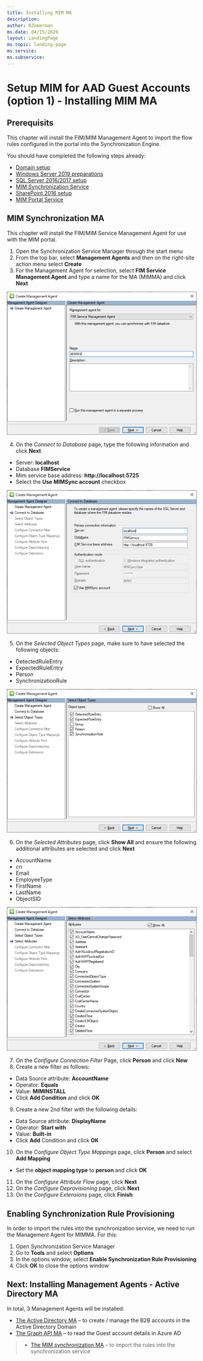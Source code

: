 ```yaml
---
title: Installing MIM MA 
description: 
author: RZomerman
ms.date: 04/15/2020
layout: LandingPage
ms.topic: landing-page
ms.service: 
ms.subservice:
---
```



# Setup MIM for AAD Guest Accounts (option 1) - Installing MIM MA

## Prerequisits
This chapter will install the FIM/MIM Management Agent to import the flow rules configured in the portal into the Synchronization Engine. 

You should have completed the following steps already:

- [Domain setup](preparedomain.md)
- [Windows Server 2019 preparations](prepare-server-ws-2019.md)
- [SQL Server 2016/2017 setup](install-SQL-server.md)
- [MIM Synchronization Service](install-mim-sync-service.md)
- [SharePoint 2016 setup](prepare-server-sharepoint.md)
- [MIM Portal Service](install-mim-portal.md)


## MIM Synchronization MA
This chapter will install the FIM/MIM Service Management Agent for use with the MIM portal.

1. Open the Synchronization Service Manager through the start menu
2. From the top bar, select **Management Agents** and then on the right-site action menu select **Create**
3. For the Management Agent for selection, select **FIM Service Management Agent** and type a name for the MA (MIMMA) and click **Next**

![Selecting FIM Service Management Agent](./images/1.MimMACreate.png)

4. On the _Connect to Database_ page, type the following information and click **Next**
- Server: **localhost**
- Database **FIMService**
- Mim service base address: **http://localhost:5725**
- Select the **Use MIMSync account** checkbox

![FIM Service Management Agent DB Configuration](./images/2.MimMaConnectToDatabase.png)

5. On the _Selected Object Types_ page, make sure to have selected the following objects:
- DetectedRuleEntry
- ExpectedRuleEntry
- Person
- SynchronizationRule

![FIM Service Management Agent Object Types](./images/3.MimMaSelectObjectTypes.png)

6. On the _Selected Attributes_ page, click **Show All** and ensure the following additional attributes are selected and click **Next**
- AccountName
- cn
- Email
- EmployeeType
- FirstName
- LastName
- ObjectSID

![FIM Service Management Agent Attribute Selection](./images/4.MimMASelectAttributes.png)

7. On the _Configure Connection Filter_ Page, click **Person** and click **New**
8. Create a new filter as follows:
- Data Source attribute: **AccountName**
- Operator: **Equals**
- Value: **MIMINSTALL**
- Click **Add Condition** and click **OK**
9.	Create a new 2nd filter with the following details:
- Data Source attribute: **DisplayName**
- Operator: **Start with**
- Value: **Built-in**
- Click **Add** Condition and click **OK**

10.	On the _Configure Object Type Mappings_ page, click **Person** and select **Add Mapping**
- Set the **object mapping type** to **person** and click **OK**

11.	On the _Configure Attribute Flow_ page, click **Next**
12.	On the _Configure Deprovisioning_ page, click **Next**
13.	On the _Configure Extensions_ page, click **Finish**

## Enabling Synchronization Rule Provisioning
In order to import the rules into the synchronization service, we need to run the Management Agent for MIMMA. For this: 
1. Open Synchronization Service Manager
2. Go to **Tools** and select **Options**
3. In the options window, select **Enable Synchronization Rule Provisioning**
4. Click **OK** to close the options window

## Next: Installing Management Agents - Active Directory MA
In total, 3 Management Agents will be installed:
- [The Active Directory MA](installing-ADMA.md) – to create / manage the B2B accounts in the Active Directory Domain
- [The Graph API MA](installing-GraphAPIMA.md) – to read the Guest account details in Azure AD

> - [The MIM synchronization MA](installing-MimMa.md) – to import the rules into the synchronization service 
